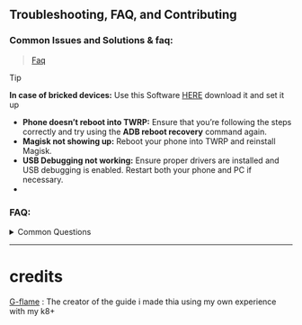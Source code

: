 ## Troubleshooting, FAQ, and Contributing

### Common Issues and Solutions & faq:

> [Faq](https://github.com/g-flame-oss/lenovok8plus-root-guide/docs/faq.md)

> [!tip]
> **In case of bricked devices:** Use this Software [HERE](https://support.lenovo.com/us/en/downloads/ds101291-rescue-and-smart-assistant-lmsa) download it and set it up

- **Phone doesn’t reboot into TWRP:** Ensure that you’re following the steps correctly and try using the **ADB reboot recovery** command again.
- **Magisk not showing up:** Reboot your phone into TWRP and reinstall Magisk.
- **USB Debugging not working:** Ensure proper drivers are installed and USB debugging is enabled. Restart both your phone and PC if necessary.
-

### FAQ:

<details><summary>Common Questions</summary>
- **Will rooting void my warranty?**  
  Yes, rooting voids the warranty.
- **Can I unroot my Lenovo K8 Plus?**  
  Yes, you can unroot by flashing the stock firmware.

- **Will I lose data during the rooting process?**  
 Yes, unlocking the bootloader and rooting will erase your data. Ensure you back everything up before proceeding.
</details>

---

# credits

[G-flame](https://github.com/g-flame)
: The creator of the guide i made thia using my own experience with my k8+
